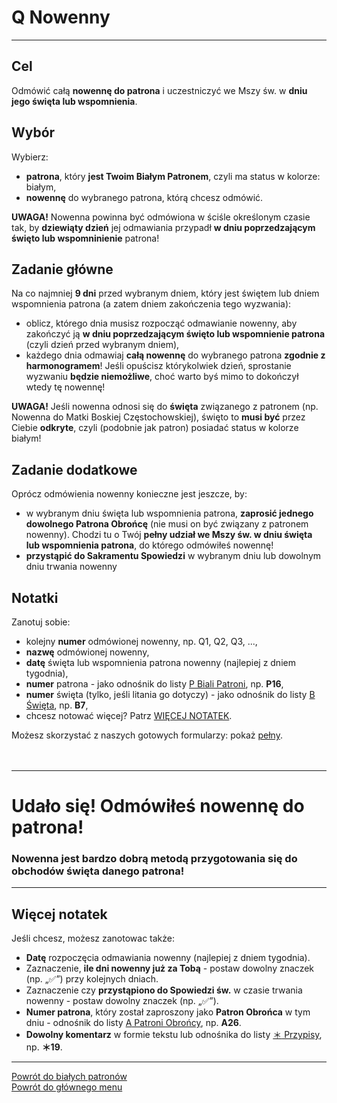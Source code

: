 # <span class="status status-list"><span class="status status-list">Q</span> Nowenny</span>
---
## Cel
Odmówić całą **nowennę do patrona** i uczestniczyć we Mszy św. w **dniu jego święta lub wspomnienia**.
## Wybór
Wybierz:
- **patrona**, który **jest Twoim Białym Patronem**, czyli ma status w kolorze: <span class="status status-white">białym</span>,
- **nowennę** do wybranego patrona, którą chcesz odmówić.

**UWAGA!** Nowenna powinna być odmówiona w ściśle określonym czasie tak, by **dziewiąty dzień** jej odmawiania przypadł **w dniu poprzedzającym święto lub wspomninienie** patrona!
## Zadanie główne
Na co najmniej **9 dni** przed <span class="selected-day-info">wybranym dniem</span>, który jest świętem lub dniem wspomnienia patrona (a zatem dniem zakończenia tego wyzwania):
- oblicz, którego dnia musisz rozpocząć odmawianie nowenny, aby zakończyć ją **w dniu poprzedzającym święto lub wspomnienie patrona** (czyli dzień przed <span class="selected-day-info">wybranym dniem</span>),
- każdego dnia odmawiaj **całą nowennę** do wybranego patrona **zgodnie z harmonogramem**! Jeśli opuścisz którykolwiek dzień, sprostanie wyzwaniu **będzie niemożliwe**, choć warto byś mimo to dokończył wtedy tę nowennę!

**UWAGA!** Jeśli nowenna odnosi się do **święta** związanego z patronem (np. Nowenna do Matki Boskiej Częstochowskiej), święto to **musi być** przez Ciebie **odkryte**, czyli (podobnie jak patron) posiadać status w kolorze <span class="status status-white">białym</span>!
## Zadanie dodatkowe
Oprócz odmówienia nowenny konieczne jest jeszcze, by:
- w <span class="selected-day-info">wybranym dniu</span> święta lub wspomnienia patrona, **zaprosić jednego dowolnego Patrona Obrońcę** (nie musi on być związany z patronem nowenny). Chodzi tu o Twój **pełny udział we Mszy św. w dniu święta lub wspomnienia patrona**, do którego odmówiłeś nowennę!
- **przystąpić do Sakramentu Spowiedzi** w <span class="selected-day-info">wybranym dniu</span> lub dowolnym dniu trwania nowenny
## Notatki
Zanotuj sobie:
- kolejny **numer** odmówionej nowenny, np. Q1, Q2, Q3, ...,
- **nazwę** odmówionej nowenny,
- **datę** święta lub wspomnienia patrona nowenny (najlepiej z dniem tygodnia),
- **numer** patrona - jako odnośnik do listy [<span class="status status-list"><span class="status status-white">P</span> Biali Patroni</span>](biali_patroni.md), np. **P16**,
- **numer** święta (tylko, jeśli litania go dotyczy) - jako odnośnik do listy [<span class="status status-list"><span class="status status-white">B</span> Święta</span>](swieta.md), np. **B7**,
- chcesz notować więcej? Patrz [WIĘCEJ NOTATEK](#nowenny-wiecej-notatek).

Możesz skorzystać z naszych gotowych formularzy: pokaż [pełny](../../pl/pdf/lista_v1_q_nowenny.pdf).
<br />
<br />
<br />

---
# Udało się! Odmówiłeś nowennę do patrona!
### Nowenna jest bardzo dobrą metodą przygotowania się do obchodów święta danego patrona!
---

## <span id="nowenny-wiecej-notatek">Więcej notatek</span>
Jeśli chcesz, możesz zanotowac także:
- **Datę** rozpoczęcia odmawiania nowenny (najlepiej z dniem tygodnia).
- Zaznaczenie, **ile dni nowenny już za Tobą** - postaw dowolny znaczek (np. „✅”) przy kolejnych dniach.
- Zaznaczenie czy **przystąpiono do Spowiedzi św.** w czasie trwania nowenny - postaw dowolny znaczek (np. „✅”).
- **Numer patrona**, który został zaproszony jako **Patron Obrońca** w tym dniu - odnośnik do listy [<span class="status status-list"><span class="status status-blue">A</span> Patroni Obrońcy</span>](patroni_obroncy.md), np. **A26**.
- **Dowolny komentarz** w formie tekstu lub odnośnika do listy [<span class="status status-list"><span class="status status-list">＊</span> Przypisy</span>](przypisy.md), np. **＊19**.

---
[Powrót do białych patronów](biali_patroni.md)  
[Powrót do głównego menu](index.md)
